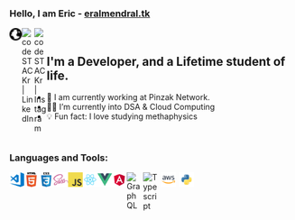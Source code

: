 ### Hello, I am Eric - <a href="https://eralmendral.tk" target="_blank" alt="portfolio site link">eralmendral.tk</a>

[<img align="left" alt="codeSTACKr.com" width="22px" src="https://raw.githubusercontent.com/iconic/open-iconic/master/svg/globe.svg" />][website]
[<img align="left" alt="codeSTACKr | LinkedIn" width="22px" src="https://cdn.jsdelivr.net/npm/simple-icons@v3/icons/linkedin.svg" />][linkedin]
[<img align="left" alt="codeSTACKr | Instagram" width="22px" src="https://cdn.jsdelivr.net/npm/simple-icons@v3/icons/instagram.svg" />][instagram]

<br />

## I'm a Developer, and a Lifetime student of life.

- 🏢 I am currently working at Pinzak Network.
- 👨‍💻 I’m currently into DSA & Cloud Computing
- 💡 Fun fact: I love studying methaphysics


[website]: https://eralmendral.tk
[instagram]: https://instagram.com/eralmendral/
[linkedin]: https://www.linkedin.com/in/eric-almendral-6a13371aa/

<br />

### Languages and Tools:

<img align="left" alt="Visual Studio Code" width="26px" src="https://raw.githubusercontent.com/github/explore/80688e429a7d4ef2fca1e82350fe8e3517d3494d/topics/visual-studio-code/visual-studio-code.png" />
<img align="left" alt="HTML5" width="26px" src="https://raw.githubusercontent.com/github/explore/80688e429a7d4ef2fca1e82350fe8e3517d3494d/topics/html/html.png" />
<img align="left" alt="CSS3" width="26px" src="https://raw.githubusercontent.com/github/explore/80688e429a7d4ef2fca1e82350fe8e3517d3494d/topics/css/css.png" />
<img align="left" alt="Sass" width="26px" src="https://raw.githubusercontent.com/github/explore/80688e429a7d4ef2fca1e82350fe8e3517d3494d/topics/sass/sass.png" />
<img align="left" alt="JavaScript" width="26px" src="https://raw.githubusercontent.com/github/explore/80688e429a7d4ef2fca1e82350fe8e3517d3494d/topics/javascript/javascript.png" />
<img align="left" alt="React" width="26px" src="https://raw.githubusercontent.com/github/explore/80688e429a7d4ef2fca1e82350fe8e3517d3494d/topics/react/react.png" />
<img align="left" alt="Vue" width="26px" src="https://raw.githubusercontent.com/github/explore/80688e429a7d4ef2fca1e82350fe8e3517d3494d/topics/vue/vue.png" />
<img align="left" alt="Angular" width="26px" src="https://raw.githubusercontent.com/github/explore/80688e429a7d4ef2fca1e82350fe8e3517d3494d/topics/angular/angular.png" />
<img align="left" alt="GraphQL" width="26px" src="https://upload.wikimedia.org/wikipedia/commons/thumb/1/17/GraphQL_Logo.svg/1200px-GraphQL_Logo.svg.png" />
<img align="left" alt="Typescript" width="26px" style="margin: 0px 3px"  src="https://upload.wikimedia.org/wikipedia/commons/4/4c/Typescript_logo_2020.svg" />
<img align="left" alt="AWS" width="26px"  style="margin: 0px 3px" src="https://raw.githubusercontent.com/github/explore/fbceb94436312b6dacde68d122a5b9c7d11f9524/topics/aws/aws.png" />
<img align="left" alt="Python" width="26px" style="margin: 0px 3px" src="https://raw.githubusercontent.com/github/explore/80688e429a7d4ef2fca1e82350fe8e3517d3494d/topics/python/python.png" />

<br />
<br />

<!--### Spotify Playing 🎧

[<img src="https://novatorem-kappa-lake.vercel.app/api/spotify-playing" alt="Spotify Playing" width="450" />](https://open.spotify.com/user/swyqyimdc12jajde4vpwd2x1b)

<!--
### 📺 Latest YouTube Videos

<!-- YOUTUBE:START -->
<!-- YOUTUBE:END -->
<!--
➡️ [more videos...](https://youtube.com/eralmendral)

### 📕 Latest Blog Posts

<!-- BLOG-POST-LIST:START -->
<!-- BLOG-POST-LIST:END -->

<!--
<details>
  <summary> GitHub Stats</summary>
  <img align="left" alt="eralmendral GitHub Stats" src="https://github-readme-stats.eralmendral.vercel.app/api?username=eralmendral&show_icons=true&hide_border=true" />
</details>
 -->
